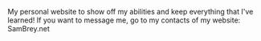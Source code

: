My personal website to show off my abilities and keep everything that I've learned! If you want to message me, go to my contacts of my website: SamBrey.net

